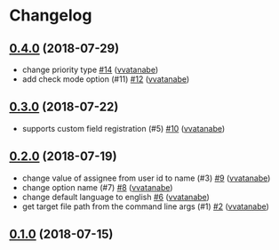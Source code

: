 # Changelog

## [0.4.0](https://github.com/vvatanabe/backlog-bulk-issue-registration-cli/compare/0.3.0...0.4.0) (2018-07-29)

* change priority type [#14](https://github.com/vvatanabe/backlog-bulk-issue-registration-cli/pull/14) ([vvatanabe](https://github.com/vvatanabe))
* add check mode option (#11) [#12](https://github.com/vvatanabe/backlog-bulk-issue-registration-cli/pull/12) ([vvatanabe](https://github.com/vvatanabe))

## [0.3.0](https://github.com/vvatanabe/backlog-bulk-issue-registration-cli/compare/0.2.0...0.3.0) (2018-07-22)

* supports custom field registration (#5) [#10](https://github.com/vvatanabe/backlog-bulk-issue-registration-cli/pull/10) ([vvatanabe](https://github.com/vvatanabe))

## [0.2.0](https://github.com/vvatanabe/backlog-bulk-issue-registration-cli/compare/0.1.0...0.2.0) (2018-07-19)

* change value of assignee from user id to name (#3) [#9](https://github.com/vvatanabe/backlog-bulk-issue-registration-cli/pull/9) ([vvatanabe](https://github.com/vvatanabe))
* change option name (#7) [#8](https://github.com/vvatanabe/backlog-bulk-issue-registration-cli/pull/8) ([vvatanabe](https://github.com/vvatanabe))
* change default language to english [#6](https://github.com/vvatanabe/backlog-bulk-issue-registration-cli/pull/6) ([vvatanabe](https://github.com/vvatanabe))
* get target file path from the command line args (#1) [#2](https://github.com/vvatanabe/backlog-bulk-issue-registration-cli/pull/2) ([vvatanabe](https://github.com/vvatanabe))

## [0.1.0](https://github.com/vvatanabe/backlog-bulk-issue-registration-cli/compare/11b471757497...0.1.0) (2018-07-15)

